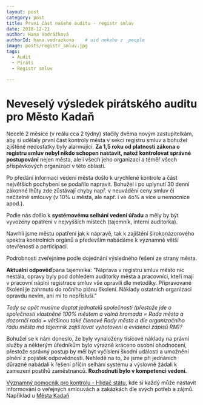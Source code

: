 ```yaml
---
layout: post
category: post
title: První část našeho auditu - registr smluv
date: 2018-12-21
author: Hana Vodrážková
authorId: hana.vodrazkova    # uid nekoho z _people
image: posts/registr_smluv.jpg
tags:
  - Audit
  - Piráti
  - Registr smluv
  
---
```



Neveselý výsledek pirátského auditu pro Město Kadaň
===

Necelé 2 měsíce (v reálu cca 2 týdny) stačily dvěma novým zastupitelkám, aby si udělaly první část kontroly města v sekci registru smluv a bohužel zjištěné nedostatky byly alarmující. 
**Za 1,5 roku od platnosti zákona o registru smluv nebyl nikdo schopen nastavit, natož kontrolovat správné postupování** nejen města, ale i všech jeho organizací a téměř všech příspěvkových organizací v této oblasti. 

Po předání informací vedení města došlo k urychlené kontrole a část největších pochybení se podařilo napravit. Bohužel i po uplynutí 30 denní zákonné lhůty zde zůstávají chyby např. v neuvádění ceny smluv či nečitelné smlouvy (v 10% u města, ale např. i ve 4o% a více u nemocnice apod.).

Podle nás došlo k **systémovému selhání vedení úřadu** a měly by být vyvozeny opatření v nejvyšších místech (tajemník, interní auditorka). 

Navrhli jsme městu opatření jak k nápravě, tak k zajištění širokonázorového spektra kontrolních orgánů a především nabádáme k významně větší otevřenosti a participaci.

Podrobnosti zveřejníme podle dojednání výsledného řešení ze strany města.

**Aktuální odpověď**pana tajemníka: "Náprava v registru smluv město nic nestála, opravy byly pod dohledem auditorky města a pracovníci, kteří mají v pracovní náplni registrace smluv vše opravili dle metodiky. Připravované školení je zahrnuto do ročního plánu školení. 
Náklady ostatních organizací opravdu nevím, ani mi to nepřísluší." 

*Tedy se opět musíme doptat jednatelů společností (přestože jde o společnosti vlastněné 100% městem a valná hromada = Rada města a dozornčí rada = většinou také členové Rady města a dle organizačního řádu města má tajemník zajiš´tovat vyhotovení a evidenci zápisů RM)?*

Bohužel se k nám doneslo, že byly vynaloženy tisícové náklady na právní služby a některým úředníkům bylo výrazně kráceno osobní ohodnocení, přestože správný postup by měl být vyčíslení škodní události a umožnění plnění z pojistek odpovědnosti.
Nehledě na to, že jsme při jednáních důrazně nabádali k řešení příčin selhání systému a výslovně žádali k zamezení postihů zaměstnanců.
**Rozhodnutí bylo v kompetenci vedení.**  

[Významný pomocník pro kontrolu - Hlídač státu](https://www.hlidacstatu.cz), kde si každý může nastavit informování o veřejných smlouvách a zakázkách dle svých potřeb a zájmů. Například u [Města Kadaň](https://www.hlidacstatu.cz/hledatsmlouvy?Q=ico%3A00261912%20chyby%3Avazne&order=7)


